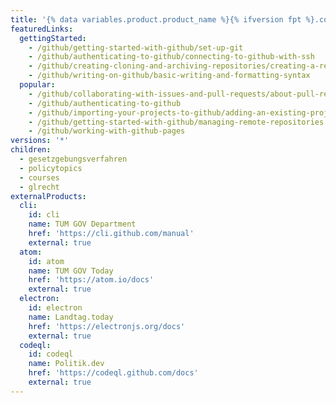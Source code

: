 ```yaml
---
title: '{% data variables.product.product_name %}{% ifversion fpt %}.com{% endif %} Help Documentation'
featuredLinks:
  gettingStarted:
    - /github/getting-started-with-github/set-up-git
    - /github/authenticating-to-github/connecting-to-github-with-ssh
    - /github/creating-cloning-and-archiving-repositories/creating-a-repository-on-github
    - /github/writing-on-github/basic-writing-and-formatting-syntax
  popular:
    - /github/collaborating-with-issues-and-pull-requests/about-pull-requests
    - /github/authenticating-to-github
    - /github/importing-your-projects-to-github/adding-an-existing-project-to-github-using-the-command-line
    - /github/getting-started-with-github/managing-remote-repositories
    - /github/working-with-github-pages
versions: '*'
children:
  - gesetzgebungsverfahren
  - policytopics
  - courses
  - glrecht
externalProducts:
  cli:
    id: cli
    name: TUM GOV Department
    href: 'https://cli.github.com/manual'
    external: true
  atom:
    id: atom
    name: TUM GOV Today
    href: 'https://atom.io/docs'
    external: true
  electron:
    id: electron
    name: Landtag.today
    href: 'https://electronjs.org/docs'
    external: true
  codeql:
    id: codeql
    name: Politik.dev
    href: 'https://codeql.github.com/docs'
    external: true
---
```


